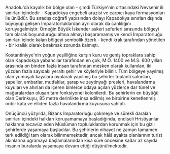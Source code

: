 
<img src="http://i.imgur.com/XzI1gv0.png" alt="" />

Anadolu'da kayalık bir bölge olan - şimdi Türkiye'nin ortasındaki Nevşehir ili sınırları içindedir - Kapadokya engebeli arazisi ve çarpıcı kaya formasyonları ile ünlüdür. Bu sıradışı coğrafi yapısından dolayı Kapadokya sınırları dışında büyüyüp gelişen İmparatorluklardan ayrı olarak da canlılığını koruyagelmiştir. Örneğin Büyük İskender askeri seferleri sırasında bölgeyi tam olarak boyunduruğu altına almayı başaramamış ve kendi İmparatorluğu sınırları içinde kalan bölgeyi sembolik özerk - kendi kralı tarafından yönetilen - bir krallık olarak bırakmak zorunda kalmıştı.

Kostantiniyye'nin yoğun yeşilliğine karşın kuru ve geniş topraklara sahip olan Kapadokya yabancılar tarafından en çok, M.Ö. 1400 ve M.S. 600 yılları arasında on binden fazla insan tarafından mesken olarak kullanılan, iki yüzden fazla sayıdaki yeraltı şehir ve köyleriyle bilinir. Tüm bölgeye yayılmış olan yumuşak kayalara oyularak yapılmış bu şehirler toplantı salonları, şapeller, ambarlar, mutfaklar, şarap ve zeytinyağı presleri, havalandırma kuyuları ve ahırları da içeren binlerce odaya açılan yüzlerce dar tünel ve mağaralardan oluşan tam fonksiyonel kolonilerdi. Bu şehirlerin en büyüğü olan Derinkuyu, 85 metre derinlikte inşa edilmiş ve birbirine kenetlenmiş onbir kata ve elliden fazla havalandırma kuyusuna sahipti.

Onüçüncü yüzyılda, Bizans İmparatorluğu çökmeye ve sürekli daralan sınırları içindeki halkları koruyamamaya başladığında, endişeli Hristiyanlar haklarına tecavüz eden Müslüman topluluklardan korunmak için bu gizli şehirlerde yaşamaya başladılar. Bu şehirlerin nihayet ne zaman tamamen terk edildiği tam olarak bilinmemektedir, ancak hâlâ ayakta olanlarının turist akınlarına uğramaya başlamalarından kısa süre öncesine kadar az sayıda insanın buralarda yaşamaya devam ettiği düşünülmektedir.

